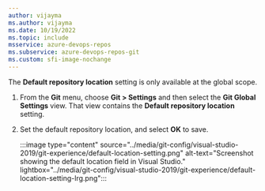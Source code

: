 ```yaml
---
author: vijayma
ms.author: vijayma
ms.date: 10/19/2022
ms.topic: include
msservice: azure-devops-repos
ms.subservice: azure-devops-repos-git
ms.custom: sfi-image-nochange
---
```


The **Default repository location** setting is only available at the global scope.

1. From the **Git** menu, choose **Git > Settings** and then select the **Git Global Settings** view. That view contains the **Default repository location** setting.

1. Set the default repository location, and select **OK** to save.

   :::image type="content" source="../media/git-config/visual-studio-2019/git-experience/default-location-setting.png" alt-text="Screenshot showing the default location field in Visual Studio." lightbox="../media/git-config/visual-studio-2019/git-experience/default-location-setting-lrg.png":::
